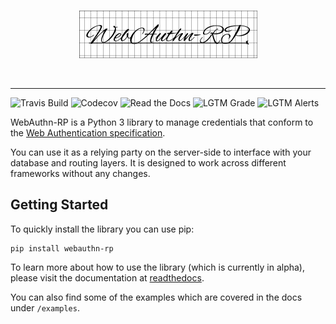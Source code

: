 <p align="center">
<br />
<img src="https://github.com/enceladus-rex/webauthn-rp/raw/master/docs/source/_static/webauthn-rp-logo.png" />
</p>
<br />
<hr />

![Travis Build](https://img.shields.io/travis/com/enceladus-rex/webauthn-rp/master.svg)
![Codecov](https://img.shields.io/codecov/c/github/enceladus-rex/webauthn-rp/master.svg)
![Read the Docs](https://img.shields.io/readthedocs/webauthn-rp/latest.svg)
![LGTM Grade](https://img.shields.io/lgtm/grade/python/github/enceladus-rex/webauthn-rp.svg)
![LGTM Alerts](https://img.shields.io/lgtm/alerts/github/enceladus-rex/webauthn-rp.svg)

WebAuthn-RP is a Python 3 library to manage credentials that conform to the 
[Web Authentication specification](https://www.w3.org/TR/webauthn/).

You can use it as a relying party on the server-side to interface with your database and routing layers. It is 
designed to work across different frameworks without any changes.

## Getting Started

To quickly install the library you can use pip:

```
pip install webauthn-rp
```

To learn more about how to use the library (which is currently in alpha), please visit the documentation at [readthedocs](https://webauthn-rp.readthedocs.io/en/latest/).

You can also find some of the examples which are covered in the docs under `/examples`.

